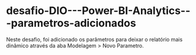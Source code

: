 # desafio-DIO---Power-BI-Analytics---parametros-adicionados
Neste desafio, foi adicionado os parâmetros para deixar o relatório mais dinâmico através da aba Modelagem > Novo Parametro.
